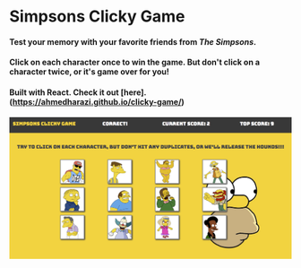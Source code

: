 # Simpsons Clicky Game

#### Test your memory with your favorite friends from *The Simpsons*.

#### Click on each character once to win the game. But don't click on a character twice, or it's game over for you!

#### Built with React. Check it out [here].(https://ahmedharazi.github.io/clicky-game/)

![screenshot](public/screenshot.png)

